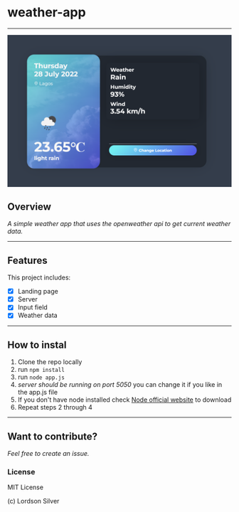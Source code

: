 # weather-app

***
![weather app](image.png)

## Overview

*A simple weather app that uses the openweather api to get current weather data.*

***

## Features

This project includes:

- [x] Landing page
- [x] Server
- [x] Input field
- [x] Weather data

***

## How to instal

1. Clone the repo locally
2. run `npm install`
3. run `node app.js`
4. *server should be running on port 5050* you can change it if you like in the app.js file
5. If you don't have node installed check [Node official website](https://nodejs.org/en/) to download 
6. Repeat steps 2 through 4

***

## Want to contribute?

*Feel free to create an issue.*

### License

MIT License

(c) Lordson Silver
